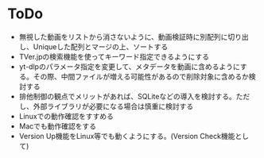 # ToDo

- 無視した動画をリストから消さないように、動画検証時に別配列に切り出し、Uniqueした配列とマージの上、ソートする
- TVer.jpの検索機能を使ってキーワード指定できるようにする
- yt-dlpのパラメータ指定を変更して、メタデータを動画に含めるようにする。その際、中間ファイルが増える可能性があるので削除対象に含めるか検討する
- 排他制御の観点でメリットがあれば、SQLiteなどの導入を検討する。ただし、外部ライブラリが必要になる場合は慎重に検討する
- Linuxでの動作確認をすすめる
- Macでも動作確認をする
- Version Up機能をLinux等でも動くようにする。(Version Check機能として)
